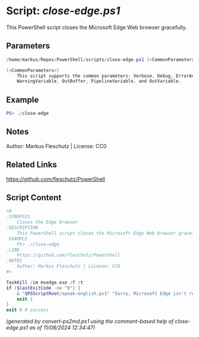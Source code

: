 Script: *close-edge.ps1*
========================

This PowerShell script closes the Microsoft Edge Web browser gracefully.

Parameters
----------
```powershell
/home/markus/Repos/PowerShell/scripts/close-edge.ps1 [<CommonParameters>]

[<CommonParameters>]
    This script supports the common parameters: Verbose, Debug, ErrorAction, ErrorVariable, WarningAction, 
    WarningVariable, OutBuffer, PipelineVariable, and OutVariable.
```

Example
-------
```powershell
PS> ./close-edge

```

Notes
-----
Author: Markus Fleschutz | License: CC0

Related Links
-------------
https://github.com/fleschutz/PowerShell

Script Content
--------------
```powershell
<#
.SYNOPSIS
	Closes the Edge browser
.DESCRIPTION
	This PowerShell script closes the Microsoft Edge Web browser gracefully.
.EXAMPLE
	PS> ./close-edge
.LINK
	https://github.com/fleschutz/PowerShell
.NOTES
	Author: Markus Fleschutz | License: CC0
#>

TaskKill /im msedge.exe /f /t
if ($lastExitCode -ne "0") {
	& "$PSScriptRoot/speak-english.ps1" "Sorry, Microsoft Edge isn't running."
	exit 1
}
exit 0 # success
```

*(generated by convert-ps2md.ps1 using the comment-based help of close-edge.ps1 as of 11/08/2024 12:34:47)*
